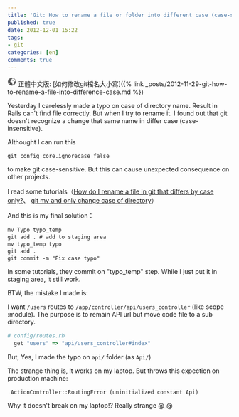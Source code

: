 ```yaml
---
title: 'Git: How to rename a file or folder into different case (case-sensitive)'
published: true
date: 2012-12-01 15:22
tags:
- git
categories: [en]
comments: true
---
```


![](/images/world.png) 正體中文版: [如何修改git檔名大小寫]({% link _posts/2012-11-29-git-how-to-rename-a-file-into-difference-case.md %})

Yesterday I carelessly made a typo on case of directory name. Result in Rails can't find file correctly. But when I try to rename it. I found out that git doesn't recognize a change that same name in differ case (case-insensitive).

Althought I can run this

    git config core.ignorecase false

to make git case-sensitive. But this can cause unexpected consequence on other projects.

I read some tutorials（[How do I rename a file in git that differs by case only?](http://apple.stackexchange.com/questions/51346/how-do-i-rename-a-file-in-git-that-differs-by-case-only)、
[git mv and only change case of directory](http://stackoverflow.com/questions/3011625/git-mv-and-only-change-case-of-directory)）

And this is my final solution：

    mv Typo typo_temp
    git add . # add to staging area
    mv typo_temp typo
    git add .
    git commit -m "Fix case typo"

In some tutorials, they commit on "typo_temp" step. While I just put it in staging area, it still work.


BTW, the mistake I made is:

I want `/users` routes to `/app/controller/api/users_controller` (like scope :module). The purpose is to remain API url but move code file to a sub directory.

``` ruby
# config/routes.rb
  get "users" => "api/users_controller#index"
```

But, Yes, I made the typo on `api/` folder (as `Api/`)

The strange thing is, it works on my laptop. But throws this expection on production machine:

     ActionController::RoutingError (uninitialized constant Api)

Why it doesn't break on my laptop!? Really strange @_@
